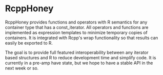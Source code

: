 # RcppHoney

RcppHoney provides functions and operators with R semantics for any container type that has a const_iterator.  All operators and functions are implemented as expression templates to minimize temporary copies of containers.  It is integrated with Rcpp's wrap functionality so that results can easily be exported to R.

The goal is to provide full featured interoperability between any iterator based structures and R to reduce development time and simplify code.  It is currently in a pre-amp have state, but we hope to have a stable API in the next week or so.
